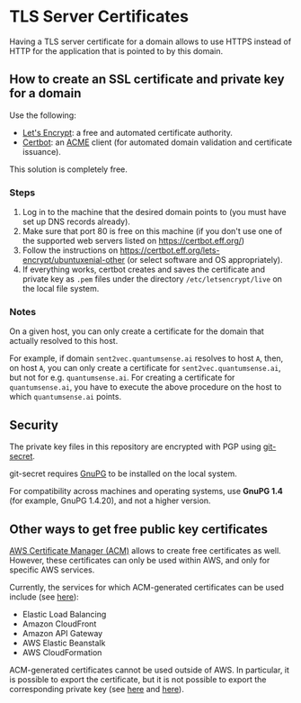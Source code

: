 # TLS Server Certificates

Having a TLS server certificate for a domain allows to use HTTPS instead of HTTP for the application that is pointed to by this domain.

## How to create an SSL certificate and private key for a domain

Use the following:

- [Let's Encrypt](https://letsencrypt.org/): a free and automated certificate authority.
- [Certbot](https://certbot.eff.org/): an [ACME](https://en.wikipedia.org/wiki/Automated_Certificate_Management_Environment) client (for automated domain validation and certificate issuance).

This solution is completely free.

### Steps

1. Log in to the machine that the desired domain points to (you must have set up DNS records already).
2. Make sure that port 80 is free on this machine (if you don't use one of the supported web servers listed on <https://certbot.eff.org/>)
3. Follow the instructions on <https://certbot.eff.org/lets-encrypt/ubuntuxenial-other> (or select software and OS appropriately).
4. If everything works, certbot creates and saves the certificate and private key as `.pem` files under the directory `/etc/letsencrypt/live` on the local file system.

### Notes

On a given host, you can only create a certificate for the domain that actually resolved to this host.

For example, if domain `sent2vec.quantumsense.ai` resolves to host `A`, then, on host `A`, you can only create a certificate for `sent2vec.quantumsense.ai`, but not for e.g. `quantumsense.ai`. For creating a certificate for `quantumsense.ai`, you have to execute the above procedure on the host to which `quantumsense.ai` points.

## Security

The private key files in this repository are encrypted with PGP using [git-secret](https://github.com/sobolevn/git-secret).

git-secret requires [GnuPG](https://www.gnupg.org/) to be installed on the local system.

For compatibility across machines and operating systems, use **GnuPG 1.4** (for example, GnuPG 1.4.20), and not a higher version.

## Other ways to get free public key certificates

[AWS Certificate Manager (ACM)](https://aws.amazon.com/certificate-manager/) allows to create free certificates as well. However, these certificates can only be used within AWS, and only for specific AWS services.

Currently, the services for which ACM-generated certificates can be used include (see [here](https://aws.amazon.com/certificate-manager/faqs/)):

- Elastic Load Balancing
- Amazon CloudFront
- Amazon API Gateway
- AWS Elastic Beanstalk
- AWS CloudFormation

ACM-generated certificates cannot be used outside of AWS. In particular, it is possible to export the certificate, but it is not possible to export the corresponding private key (see [here](https://docs.aws.amazon.com/acm/latest/userguide/acm-certificate.html) and [here](https://www.reddit.com/r/aws/comments/5ov7rd/acmkms_is_it_possible_to_obtain_the_private_key/)).
